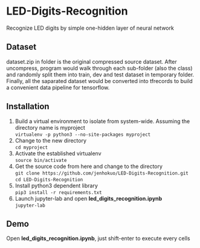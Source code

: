 # LED-Digits-Recognition
Recognize LED digits by simple one-hidden layer of neural network

## Dataset
dataset.zip in folder is the original compressed source dataset. After uncompress, program would walk through each sub-folder (also the class) and randomly split them into train, dev and test dataset in temporary folder. Finally, all the saparated dataset would be converted into tfrecords to build a convenient data pipeline for tensorflow.

## Installation
1. Build a virtual environment to isolate from system-wide. Assuming the directory name is myproject  
`virtualenv -p python3 --no-site-packages myproject`
1. Change to the new directory  
`cd myproject`
1. Activate the established virtualenv  
`source bin/activate`
1. Get the source code from here and change to the directory  
`git clone https://github.com/jenhokuo/LED-Digits-Recognition.git`  
`cd LED-Digits-Recognition`
1. Install python3 dependent library  
`pip3 install -r requirements.txt`
1. Launch jupyter-lab and open **led_digits_recognition.ipynb**  
`jupyter-lab`

## Demo
Open **led_digits_recognition.ipynb**, just shift-enter to execute every cells
